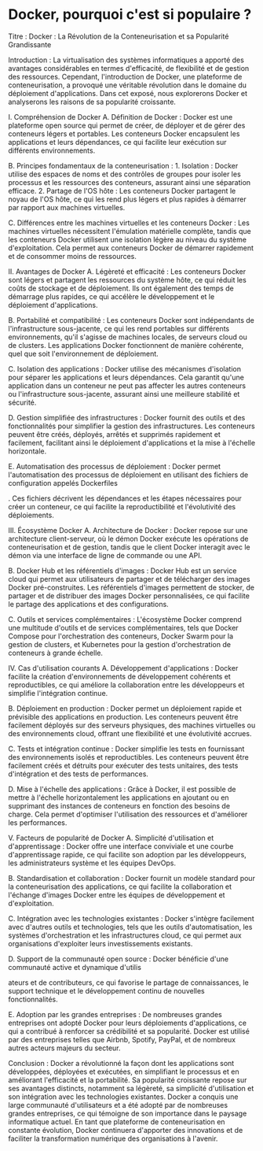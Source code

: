 # Docker, pourquoi c'est si populaire ?
Titre : Docker : La Révolution de la Conteneurisation et sa Popularité Grandissante

Introduction :
La virtualisation des systèmes informatiques a apporté des avantages considérables en termes d'efficacité, de flexibilité et de gestion des ressources. Cependant, l'introduction de Docker, une plateforme de conteneurisation, a provoqué une véritable révolution dans le domaine du déploiement d'applications. Dans cet exposé, nous explorerons Docker et analyserons les raisons de sa popularité croissante.

I. Compréhension de Docker
   A. Définition de Docker :
      Docker est une plateforme open source qui permet de créer, de déployer et de gérer des conteneurs légers et portables. Les conteneurs Docker encapsulent les applications et leurs dépendances, ce qui facilite leur exécution sur différents environnements.

   B. Principes fondamentaux de la conteneurisation :
      1. Isolation : Docker utilise des espaces de noms et des contrôles de groupes pour isoler les processus et les ressources des conteneurs, assurant ainsi une séparation efficace.
      2. Partage de l'OS hôte : Les conteneurs Docker partagent le noyau de l'OS hôte, ce qui les rend plus légers et plus rapides à démarrer par rapport aux machines virtuelles.

   C. Différences entre les machines virtuelles et les conteneurs Docker :
      Les machines virtuelles nécessitent l'émulation matérielle complète, tandis que les conteneurs Docker utilisent une isolation légère au niveau du système d'exploitation. Cela permet aux conteneurs Docker de démarrer rapidement et de consommer moins de ressources.

II. Avantages de Docker
   A. Légèreté et efficacité :
      Les conteneurs Docker sont légers et partagent les ressources du système hôte, ce qui réduit les coûts de stockage et de déploiement. Ils ont également des temps de démarrage plus rapides, ce qui accélère le développement et le déploiement d'applications.

   B. Portabilité et compatibilité :
      Les conteneurs Docker sont indépendants de l'infrastructure sous-jacente, ce qui les rend portables sur différents environnements, qu'il s'agisse de machines locales, de serveurs cloud ou de clusters. Les applications Docker fonctionnent de manière cohérente, quel que soit l'environnement de déploiement.

   C. Isolation des applications :
      Docker utilise des mécanismes d'isolation pour séparer les applications et leurs dépendances. Cela garantit qu'une application dans un conteneur ne peut pas affecter les autres conteneurs ou l'infrastructure sous-jacente, assurant ainsi une meilleure stabilité et sécurité.

   D. Gestion simplifiée des infrastructures :
      Docker fournit des outils et des fonctionnalités pour simplifier la gestion des infrastructures. Les conteneurs peuvent être créés, déployés, arrêtés et supprimés rapidement et facilement, facilitant ainsi le déploiement d'applications et la mise à l'échelle horizontale.

   E. Automatisation des processus de déploiement :
      Docker permet l'automatisation des processus de déploiement en utilisant des fichiers de configuration appelés Dockerfiles

. Ces fichiers décrivent les dépendances et les étapes nécessaires pour créer un conteneur, ce qui facilite la reproductibilité et l'évolutivité des déploiements.

III. Écosystème Docker
   A. Architecture de Docker :
      Docker repose sur une architecture client-serveur, où le démon Docker exécute les opérations de conteneurisation et de gestion, tandis que le client Docker interagit avec le démon via une interface de ligne de commande ou une API.

   B. Docker Hub et les référentiels d'images :
      Docker Hub est un service cloud qui permet aux utilisateurs de partager et de télécharger des images Docker pré-construites. Les référentiels d'images permettent de stocker, de partager et de distribuer des images Docker personnalisées, ce qui facilite le partage des applications et des configurations.

   C. Outils et services complémentaires :
      L'écosystème Docker comprend une multitude d'outils et de services complémentaires, tels que Docker Compose pour l'orchestration des conteneurs, Docker Swarm pour la gestion de clusters, et Kubernetes pour la gestion d'orchestration de conteneurs à grande échelle.

IV. Cas d'utilisation courants
   A. Développement d'applications :
      Docker facilite la création d'environnements de développement cohérents et reproductibles, ce qui améliore la collaboration entre les développeurs et simplifie l'intégration continue.

   B. Déploiement en production :
      Docker permet un déploiement rapide et prévisible des applications en production. Les conteneurs peuvent être facilement déployés sur des serveurs physiques, des machines virtuelles ou des environnements cloud, offrant une flexibilité et une évolutivité accrues.

   C. Tests et intégration continue :
      Docker simplifie les tests en fournissant des environnements isolés et reproductibles. Les conteneurs peuvent être facilement créés et détruits pour exécuter des tests unitaires, des tests d'intégration et des tests de performances.

   D. Mise à l'échelle des applications :
      Grâce à Docker, il est possible de mettre à l'échelle horizontalement les applications en ajoutant ou en supprimant des instances de conteneurs en fonction des besoins de charge. Cela permet d'optimiser l'utilisation des ressources et d'améliorer les performances.

V. Facteurs de popularité de Docker
   A. Simplicité d'utilisation et d'apprentissage :
      Docker offre une interface conviviale et une courbe d'apprentissage rapide, ce qui facilite son adoption par les développeurs, les administrateurs système et les équipes DevOps.

   B. Standardisation et collaboration :
      Docker fournit un modèle standard pour la conteneurisation des applications, ce qui facilite la collaboration et l'échange d'images Docker entre les équipes de développement et d'exploitation.

   C. Intégration avec les technologies existantes :
      Docker s'intègre facilement avec d'autres outils et technologies, tels que les outils d'automatisation, les systèmes d'orchestration et les infrastructures cloud, ce qui permet aux organisations d'exploiter leurs investissements existants.

   D. Support de la communauté open source :
      Docker bénéficie d'une communauté active et dynamique d'utilis

ateurs et de contributeurs, ce qui favorise le partage de connaissances, le support technique et le développement continu de nouvelles fonctionnalités.

   E. Adoption par les grandes entreprises :
      De nombreuses grandes entreprises ont adopté Docker pour leurs déploiements d'applications, ce qui a contribué à renforcer sa crédibilité et sa popularité. Docker est utilisé par des entreprises telles que Airbnb, Spotify, PayPal, et de nombreux autres acteurs majeurs du secteur.

Conclusion :
Docker a révolutionné la façon dont les applications sont développées, déployées et exécutées, en simplifiant le processus et en améliorant l'efficacité et la portabilité. Sa popularité croissante repose sur ses avantages distincts, notamment sa légèreté, sa simplicité d'utilisation et son intégration avec les technologies existantes. Docker a conquis une large communauté d'utilisateurs et a été adopté par de nombreuses grandes entreprises, ce qui témoigne de son importance dans le paysage informatique actuel. En tant que plateforme de conteneurisation en constante évolution, Docker continuera d'apporter des innovations et de faciliter la transformation numérique des organisations à l'avenir.